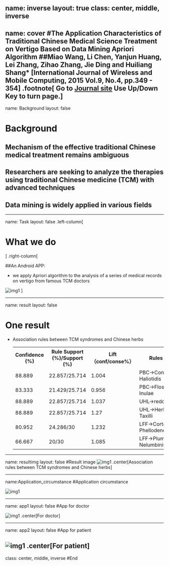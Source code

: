 name: inverse
layout: true
class: center, middle, inverse
---
name: cover
#The Application Characteristics of Traditional Chinese Medical Science Treatment on Vertigo Based on Data Mining Apriori Algorithm
##Miao Wang, Li Chen, Yanjun Huang, Lei Zhang, Zihao Zhang, Jie Ding and Huiliang Shang\*
[International Journal of Wireless and Mobile Computing, 2015 Vol.9, No.4, pp.349 - 354]
.footnote[ Go to [Journal site](http://www.inderscience.com/info/inarticle.php?artid=74041) Use Up/Down Key to turn page.]
---
name: Background
layout: false
# Background 
## Mechanism of the effective traditional Chinese medical treatment remains **ambiguous**
## Researchers are seeking to analyze the therapies using traditional Chinese medicine (TCM) with **advanced techniques**
## **Data mining** is widely applied in various fields

---
name: Task
layout: false
.left-column[
  # What we do 
]
.right-column[
  
##An Android APP:

- we apply Apriori algorithm to the analysis of a series of medical records on vertigo from famous TCM doctors

![img1](/thinkcmfx/tpl/simplebootx/Public/simpleboot/remark/vertigo/whatwedo.jpg "Combination")
]

---
name: result
layout: false

  # One result

- Association rules between TCM syndromes and Chinese herbs 
	<table>
		<tr><th>Confidence (%)</th><th>Rule Support (%)/Support (%)</th><th>Lift（conf/conse%）</th><th>Rules</th></tr>
		<tr><td>88.889</td><td>22.857/25.714</td><td>1.004</td><td>PBC→Concha Haliotidis</td></tr>
		<tr><td>83.333</td><td>21.429/25.714</td><td>0.956</td><td>PBC→Flos Inulae</td></tr>
		<tr><td>88.889</td><td>22.857/25.714</td><td>1.037</td><td>UHL→reddle</td></tr>
		<tr><td>88.889</td><td>22.857/25.714</td><td>1.27</td><td>UHL→Herba Taxilli</td></tr>
		<tr><td>80.952</td><td>24.286/30</td><td>1.232</td><td>LFF→Cortex Phellodendri</td></tr>
		<tr><td>66.667</td><td>20/30</td><td>1.085</td><td>LFF→Plumula Nelumbinis</td></tr>
	</table>

---
name: resultimg
layout: false
#Result image
![img1](/thinkcmfx/tpl/simplebootx/Public/simpleboot/remark/vertigo/result.jpg "Result")
.center[Association rules between TCM syndromes and Chinese herbs]

---
name:Application_circumstance
#Application circumstance

![img1](/thinkcmfx/tpl/simplebootx/Public/simpleboot/remark/vertigo/application.jpg "Application circumstance")

---
name: app1
layout: false
#App for doctor

![img1](/thinkcmfx/tpl/simplebootx/Public/simpleboot/remark/vertigo/app1.jpg "App for doctor")
.center[For doctor]

---
name: app2
layout: false
#App for patient

![img1](/thinkcmfx/tpl/simplebootx/Public/simpleboot/remark/vertigo/app2.jpg "App for patient")
	.center[For patient]
---
class: center, middle, inverse
#End